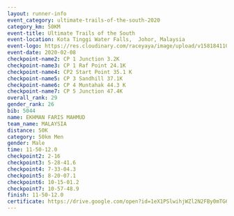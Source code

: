 ```yaml
--- 
layout: runner-info 
event_category: ultimate-trails-of-the-south-2020 
category_km: 50KM 
event-title: Ultimate Trails of the South 
event-location: Kota Tinggi Water Falls,  Johor, Malaysia 
event-logo: https://res.cloudinary.com/raceyaya/image/upload/v1581841103/logo/2020/ultimate-trails-2020_i93dfj.jpg 
event-date: 2020-02-08 
checkpoint-name2: CP 1 Junction 3.2K 
checkpoint-name3: CP 1 Raf Point 24.1K 
checkpoint-name4: CP2 Start Point 35.1 K 
checkpoint-name5: CP 3 Sandhill 37.1K 
checkpoint-name6: CP 4 Muntahak 44.3 K 
checkpoint-name7: CP 5 Junction 47.4K 
overall_rank: 29
gender_rank: 26
bib: 5044
name: EKHMAN FARIS MAHMUD
team_name: MALAYSIA
distance: 50K
category: 50km Men
gender: Male
time: 11-50-12.0
checkpoint2: 2-16
checkpoint3: 5-28-41.6
checkpoint4: 7-33-04.3
checkpoint5: 8-20-07.1
checkpoint6: 10-15-01.2
checkpoint7: 10-57-48.9
finish: 11-50-12.0
certificate: https://drive.google.com/open?id=1eX1PSlwihjWZl2N2FBy0mTG61zdT1j9Y
--- 
```


